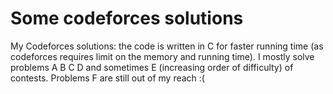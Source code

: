 # Some codeforces solutions
My Codeforces solutions: the code is written in C for faster running time (as codeforces requires limit on the memory and running time).
I mostly solve problems A B C D and sometimes E (increasing order of difficulty) of contests. Problems F are still out of my reach :(
